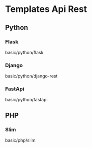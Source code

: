 # Templates Api Rest

## Python
### Flask
basic/python/flask

### Django
basic/python/django-rest

### FastApi
basic/python/fastapi

## PHP
### Slim
basic/php/slim

